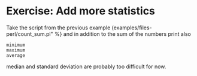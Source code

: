 # Exercise: Add more statistics

Take the script from the previous example (examples/files-perl/count_sum.pl" %}
and in addition to the sum of the numbers print also

```
minimum
maximum
average
```

median and standard deviation are probably too difficult for now.



